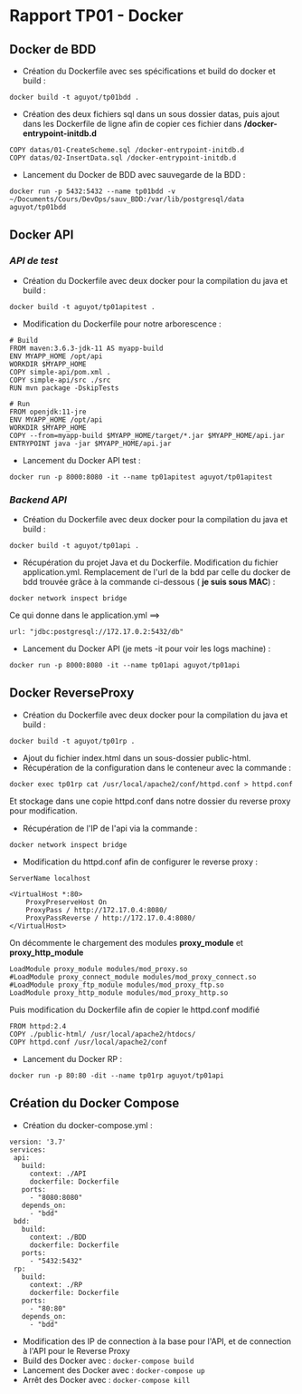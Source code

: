 # Rapport TP01 - Docker

## Docker de BDD

- Création du Dockerfile avec ses spécifications et build do docker et build :
````
docker build -t aguyot/tp01bdd .
````
- Création des deux fichiers sql dans un sous dossier datas, puis ajout dans les Dockerfile de ligne afin de copier ces fichier dans **/docker-entrypoint-initdb.d**
````
COPY datas/01-CreateScheme.sql /docker-entrypoint-initdb.d
COPY datas/02-InsertData.sql /docker-entrypoint-initdb.d
````
- Lancement du Docker de BDD avec sauvegarde de la BDD :
````
docker run -p 5432:5432 --name tp01bdd -v ~/Documents/Cours/DevOps/sauv_BDD:/var/lib/postgresql/data aguyot/tp01bdd
````

## Docker API

### *API de test*

- Création du Dockerfile avec deux docker pour la compilation du java et build :
````
docker build -t aguyot/tp01apitest .
````
- Modification du Dockerfile pour notre arborescence :
````
# Build
FROM maven:3.6.3-jdk-11 AS myapp-build
ENV MYAPP_HOME /opt/api
WORKDIR $MYAPP_HOME
COPY simple-api/pom.xml .
COPY simple-api/src ./src
RUN mvn package -DskipTests

# Run
FROM openjdk:11-jre
ENV MYAPP_HOME /opt/api
WORKDIR $MYAPP_HOME
COPY --from=myapp-build $MYAPP_HOME/target/*.jar $MYAPP_HOME/api.jar
ENTRYPOINT java -jar $MYAPP_HOME/api.jar
````
- Lancement du Docker API test :
````
docker run -p 8000:8080 -it --name tp01apitest aguyot/tp01apitest
````

### *Backend API*

- Création du Dockerfile avec deux docker pour la compilation du java et build :
````
docker build -t aguyot/tp01api .
````
- Récupération du projet Java et du Dockerfile. Modification du fichier application.yml. Remplacement de l'url de la bdd par celle du docker de bdd trouvée grâce à la commande ci-dessous ( **je suis sous MAC**) :
````
docker network inspect bridge
````
Ce qui donne dans le application.yml ==>
````
url: "jdbc:postgresql://172.17.0.2:5432/db"
````
- Lancement du Docker API (je mets -it pour voir les logs machine) :
````
docker run -p 8000:8080 -it --name tp01api aguyot/tp01api
````

## Docker ReverseProxy

- Création du Dockerfile avec deux docker pour la compilation du java et build :
````
docker build -t aguyot/tp01rp .
````
- Ajout du fichier index.html dans un sous-dossier public-html.
- Récupération de la configuration dans le conteneur avec la commande :
````
docker exec tp01rp cat /usr/local/apache2/conf/httpd.conf > httpd.conf
````
Et stockage dans une copie httpd.conf dans notre dossier du reverse proxy pour modification.
- Récupération de l'IP de l'api via la commande :
````
docker network inspect bridge
````
- Modification du httpd.conf afin de configurer le reverse proxy :
````
ServerName localhost

<VirtualHost *:80>
    ProxyPreserveHost On
    ProxyPass / http://172.17.0.4:8080/
    ProxyPassReverse / http://172.17.0.4:8080/
</VirtualHost>
````
On décommente le chargement des modules **proxy_module** et **proxy_http_module**
````
LoadModule proxy_module modules/mod_proxy.so
#LoadModule proxy_connect_module modules/mod_proxy_connect.so
#LoadModule proxy_ftp_module modules/mod_proxy_ftp.so
LoadModule proxy_http_module modules/mod_proxy_http.so
````

Puis modification du Dockerfile afin de copier le httpd.conf modifié
````
FROM httpd:2.4
COPY ./public-html/ /usr/local/apache2/htdocs/
COPY httpd.conf /usr/local/apache2/conf
````
- Lancement du Docker RP :
````
docker run -p 80:80 -dit --name tp01rp aguyot/tp01api
````
 
 ## Création du Docker Compose

 - Création du docker-compose.yml :
 ````
version: '3.7'
services:
  api:
    build:
      context: ./API
      dockerfile: Dockerfile
    ports: 
      - "8080:8080"
    depends_on: 
      - "bdd"
  bdd:
    build:
      context: ./BDD
      dockerfile: Dockerfile
    ports:
      - "5432:5432"
  rp:
    build:
      context: ./RP
      dockerfile: Dockerfile
    ports:
      - "80:80"
    depends_on: 
      - "bdd"
````
- Modification des IP de connection à la base pour l'API, et de connection à l'API pour le Reverse Proxy
- Build des Docker avec : ``docker-compose build``
- Lancement des Docker avec : ``docker-compose up``
- Arrêt des Docker avec : ``docker-compose kill``